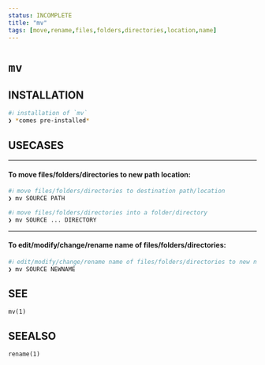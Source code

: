 ```yaml
---
status: INCOMPLETE
title: "mv"
tags: [move,rename,files,folders,directories,location,name]
---
```


# `mv`

## INSTALLATION


```bash
#ℹ︎ installation of `mv`
❯ *comes pre-installed*
```


## USECASES

----
#### To move files/folders/directories to new path location:


```bash
#ℹ︎ move files/folders/directories to destination path/location
❯ mv SOURCE PATH
```



```bash
#ℹ︎ move files/folders/directories into a folder/directory
❯ mv SOURCE ... DIRECTORY
```


----
#### To edit/modify/change/rename name of files/folders/directories:


```bash
#ℹ︎ edit/modify/change/rename name of files/folders/directories to new name
❯ mv SOURCE NEWNAME
```



## SEE

    mv(1)

## SEEALSO

    rename(1)

